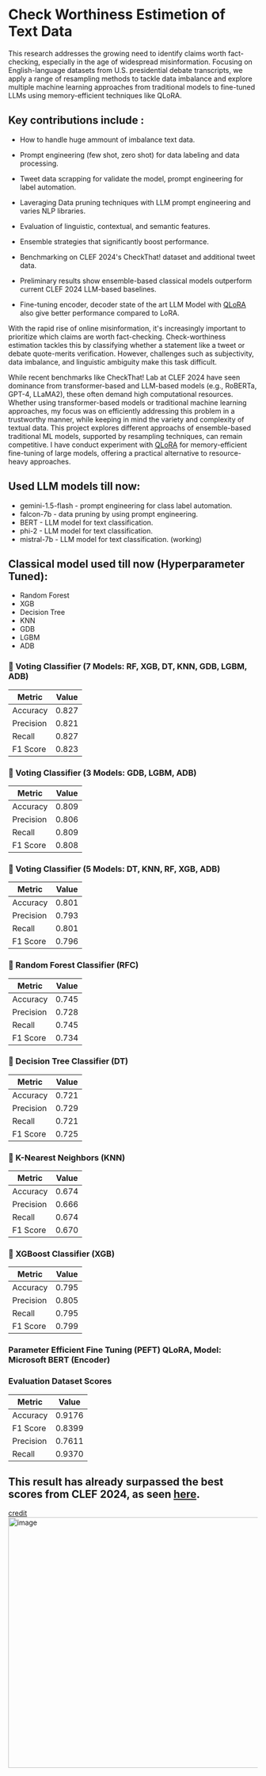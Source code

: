 # Check Worthiness Estimetion of Text Data

This research addresses the growing need to identify claims worth fact-checking, especially in the age of widespread misinformation. Focusing on English-language datasets from U.S. presidential debate transcripts, we apply a range of resampling methods to tackle data imbalance and explore multiple machine learning approaches from traditional models to fine-tuned LLMs using memory-efficient techniques like QLoRA.

## Key contributions include :

- How to handle huge ammount of imbalance text data.
  
- Prompt engineering (few shot, zero shot) for data labeling and data processing.

- Tweet data scrapping for validate the model, prompt engineering for label automation.
  
- Laveraging Data pruning techniques with LLM prompt engineering and  varies NLP libraries.

- Evaluation of linguistic, contextual, and semantic features.

- Ensemble strategies that significantly boost performance.

- Benchmarking on CLEF 2024's CheckThat! dataset and additional tweet data.

- Preliminary results show ensemble-based classical models outperform current CLEF 2024 LLM-based baselines.

- Fine-tuning encoder, decoder state of the art LLM Model with [QLoRA](https://huggingface.co/docs/peft/main/en/developer_guides/quantization) also give better performance compared to LoRA.
  
<!-- - Using both structured and unstructured data sources, create [retrieval-augmented LLM pipelines](https://github.com/monochandan/RAG-LLM-pipeline) for claim checkworthiness development. which will highlight the value of the RAG system in determining check worthiness. -->


With the rapid rise of online misinformation, it's increasingly important to prioritize which claims are worth fact-checking. Check-worthiness estimation tackles this by classifying whether a statement like a tweet or debate quote-merits verification. However, challenges such as subjectivity, data imbalance, and linguistic ambiguity make this task difficult.

While recent benchmarks like CheckThat! Lab at CLEF 2024 have seen dominance from transformer-based and LLM-based models (e.g., RoBERTa, GPT-4, LLaMA2), these often demand high computational resources. Whether using transformer-based models or traditional machine learning approaches, my focus was on efficiently addressing this problem in a trustworthy manner, while keeping in mind the variety and complexity of textual data. This project explores different approachs of ensemble-based traditional ML models, supported by resampling techniques, can remain competitive. I have conduct  experiment with [QLoRA](https://arxiv.org/abs/2305.14314) for memory-efficient fine-tuning of large models, offering a practical alternative to resource-heavy approaches.


## Used LLM models till now:
- gemini-1.5-flash - prompt engineering for class label automation.
- falcon-7b - data pruning by using prompt engineering.
- BERT - LLM model for text classification.
- phi-2 - LLM model for text classification.
- mistral-7b -  LLM model for text classification. (working)

## Classical model used till now (Hyperparameter Tuned):
- Random Forest
- XGB
- Decision Tree
- KNN
- GDB
- LGBM
- ADB

### 🔀 Voting Classifier (7 Models: RF, XGB, DT, KNN, GDB, LGBM, ADB)

| Metric     | Value |
|------------|-------|
| Accuracy   | 0.827 |
| Precision  | 0.821 |
| Recall     | 0.827 |
| F1 Score   | 0.823 |
  
### 🔀 Voting Classifier (3 Models: GDB, LGBM, ADB)

| Metric     | Value |
|------------|-------|
| Accuracy   | 0.809 |
| Precision  | 0.806 |
| Recall     | 0.809 |
| F1 Score   | 0.808 |

### 🔀 Voting Classifier (5 Models: DT, KNN, RF, XGB, ADB)

| Metric     | Value |
|------------|-------|
| Accuracy   | 0.801 |
| Precision  | 0.793 |
| Recall     | 0.801 |
| F1 Score   | 0.796 |

### 🌲 Random Forest Classifier (RFC)

| Metric     | Value |
|------------|-------|
| Accuracy   | 0.745 |
| Precision  | 0.728 |
| Recall     | 0.745 |
| F1 Score   | 0.734 |

### 🌳 Decision Tree Classifier (DT)

| Metric     | Value |
|------------|-------|
| Accuracy   | 0.721 |
| Precision  | 0.729 |
| Recall     | 0.721 |
| F1 Score   | 0.725 |

### 🤖 K-Nearest Neighbors (KNN)

| Metric     | Value |
|------------|-------|
| Accuracy   | 0.674 |
| Precision  | 0.666 |
| Recall     | 0.674 |
| F1 Score   | 0.670 |

### 🚀 XGBoost Classifier (XGB)

| Metric     | Value |
|------------|-------|
| Accuracy   | 0.795 |
| Precision  | 0.805 |
| Recall     | 0.795 |
| F1 Score   | 0.799 |

### Parameter Efficient Fine Tuning (PEFT) QLoRA, Model: Microsoft BERT (Encoder)

### Evaluation Dataset Scores

| Metric     | Value        |
|------------|--------------|
| Accuracy   | 0.9176       |
| F1 Score   | 0.8399       |
| Precision  | 0.7611       |
| Recall     | 0.9370       |

## This result has already surpassed the best scores from CLEF 2024, as seen [here](https://checkthat.gitlab.io/clef2024/task1/).

[credit](https://checkthat.gitlab.io/clef2024/task1/)
<img width="506" alt="image" src="https://github.com/user-attachments/assets/e5e0c9f1-8f0a-485d-9d55-04adc89a4833" />

